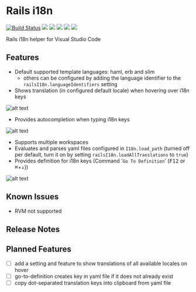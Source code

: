 # Rails i18n

[![Build Status](https://travis-ci.org/shanehofstetter/rails-i18n-vscode.svg?branch=master)](https://travis-ci.org/shanehofstetter/rails-i18n-vscode)
[![](https://vsmarketplacebadge.apphb.com/version/shanehofstetter.rails-i18n.svg
)](https://marketplace.visualstudio.com/items?itemName=shanehofstetter.rails-i18n)
[![](https://vsmarketplacebadge.apphb.com/installs-short/shanehofstetter.rails-i18n.svg
)](https://marketplace.visualstudio.com/items?itemName=shanehofstetter.rails-i18n)
[![](https://vsmarketplacebadge.apphb.com/downloads-short/shanehofstetter.rails-i18n.svg
)](https://marketplace.visualstudio.com/items?itemName=shanehofstetter.rails-i18n)
[![](https://vsmarketplacebadge.apphb.com/rating-short/shanehofstetter.rails-i18n.svg
)](https://marketplace.visualstudio.com/items?itemName=shanehofstetter.rails-i18n)
[![](https://vsmarketplacebadge.apphb.com/trending-monthly/shanehofstetter.rails-i18n.svg
)](https://marketplace.visualstudio.com/items?itemName=shanehofstetter.rails-i18n)

Rails i18n helper for Visual Studio Code

## Features

- Default supported template languages: haml, erb and slim
  - others can be configured by adding the language identifier to the `railsI18n.languageIdentifiers` setting
- Shows translation (in configured default locale) when hovering over i18n keys

![alt text](https://github.com/shanehofstetter/rails-i18n-vscode/raw/master/docs/hover.gif)

- Provides autocompletion when typing i18n keys

![alt text](https://github.com/shanehofstetter/rails-i18n-vscode/raw/master/docs/autocomplete.gif)

- Supports multiple workspaces
- Evaluates and parses yaml files configured in `I18n.load_path` (turned off per default, turn it on by setting `railsI18n.loadAllTranslations` to `true`)
- Provides definition for i18n keys (Command '`Go To Definition`'  (<kbd>F12</kbd> or <kbd>⌘</kbd>+<kbd>↓</kbd>))

![alt text](https://github.com/shanehofstetter/rails-i18n-vscode/raw/master/docs/goto-definition.gif)

## Known Issues

- RVM not supported

## Release Notes

## Planned Features
- [ ] add a setting and feature to show translations of all available locales on hover
- [ ] go-to-definition creates key in yaml file if it does not already exist 
- [ ] copy dot-separated translation keys into clipboard from yaml file
